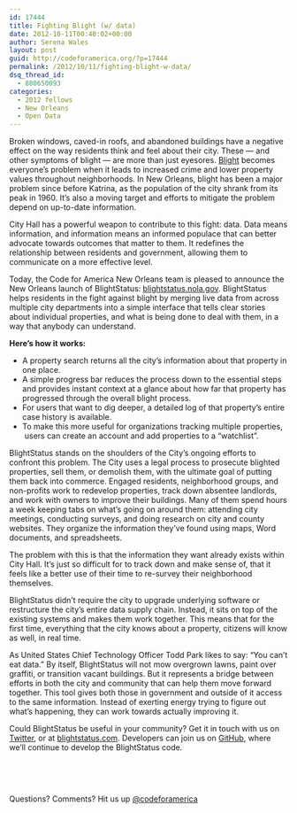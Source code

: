 ```yaml
---
id: 17444
title: Fighting Blight (w/ data)
date: 2012-10-11T00:40:02+00:00
author: Serena Wales
layout: post
guid: http://codeforamerica.org/?p=17444
permalink: /2012/10/11/fighting-blight-w-data/
dsq_thread_id:
  - 880650093
categories:
  - 2012 fellows
  - New Orleans
  - Open Data
---
```

Broken windows, caved-in roofs, and abandoned buildings have a negative effect on the way residents think and feel about their city. These &#8212; and other symptoms of blight &#8212; are more than just eyesores. [Blight](http://en.wikipedia.org/wiki/Urban_decay) becomes everyone’s problem when it leads to increased crime and lower property values throughout neighborhoods. In New Orleans, blight has been a major problem since before Katrina, as the population of the city shrank from its peak in 1960. It’s also a moving target and efforts to mitigate the problem depend on up-to-date information.

City Hall has a powerful weapon to contribute to this fight: data. Data means information, and information means an informed populace that can better advocate towards outcomes that matter to them. It redefines the relationship between residents and government, allowing them to communicate on a more effective level.

Today, the Code for America New Orleans team is pleased to announce the New Orleans launch of BlightStatus: [blightstatus.nola.gov](http://blightstatus.nola.gov). BlightStatus helps residents in the fight against blight by merging live data from across multiple city departments into a simple interface that tells clear stories about individual properties, and what is being done to deal with them, in a way that anybody can understand.

**Here’s how it works:**

  * A property search returns all the city’s information about that property in one place.
  * A simple progress bar reduces the process down to the essential steps and provides instant context at a glance about how far that property has progressed through the overall blight process.
  * For users that want to dig deeper, a detailed log of that property’s entire case history is available.
  * To make this more useful for organizations tracking multiple properties,  users can create an account and add properties to a &#8220;watchlist&#8221;.

BlightStatus stands on the shoulders of the City’s ongoing efforts to confront this problem. The City uses a legal process to prosecute blighted properties, sell them, or demolish them, with the ultimate goal of putting them back into commerce. Engaged residents, neighborhood groups, and non-profits work to redevelop properties, track down absentee landlords, and work with owners to improve their buildings. Many of them spend hours a week keeping tabs on what’s going on around them: attending city meetings, conducting surveys, and doing research on city and county websites. They organize the information they’ve found using maps, Word documents, and spreadsheets.

The problem with this is that the information they want already exists within City Hall. It’s just so difficult for to track down and make sense of, that it feels like a better use of their time to re-survey their neighborhood themselves.

BlightStatus didn’t require the city to upgrade underlying software or restructure the city’s entire data supply chain. Instead, it sits on top of the existing systems and makes them work together. This means that for the first time, everything that the city knows about a property, citizens will know as well, in real time.

As United States Chief Technology Officer Todd Park likes to say: “You can’t eat data.” By itself, BlightStatus will not mow overgrown lawns, paint over graffiti, or transition vacant buildings. But it represents a bridge between efforts in both the city and community that can help them move forward together. This tool gives both those in government and outside of it access to the same information. Instead of exerting energy trying to figure out what’s happening, they can work towards actually improving it.

Could BlightStatus be useful in your community? Get it in touch with us on [Twitter](https://twitter.com/BlightStatus), or at [blightstatus.com](http://blightstatus.com). Developers can join us on [GitHub](https://github.com/codeforamerica/blightstatus), where we’ll continue to develop the BlightStatus code.
  
&nbsp;
  


&nbsp;

Questions? Comments? Hit us up [@codeforamerica](http://twitter.com/codeforamerica)